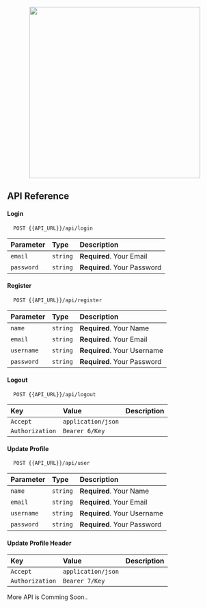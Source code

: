 <p align="center"><a href="https://github.com/daffahaidar/gamevor-backend/" target="_blank"><img src="https://user-images.githubusercontent.com/56962807/158961910-a434d6ce-1cf8-4944-b20f-3f3859087ea4.png" width="400"></a></p>

## API Reference

#### Login

```http
  POST {{API_URL}}/api/login
```

| Parameter  | Type     | Description                 |
| :--------- | :------- | :-------------------------- |
| `email`    | `string` | **Required**. Your Email    |
| `password` | `string` | **Required**. Your Password |

#### Register

```http
  POST {{API_URL}}/api/register
```

| Parameter  | Type     | Description                 |
| :--------- | :------- | :-------------------------- |
| `name`     | `string` | **Required**. Your Name     |
| `email`    | `string` | **Required**. Your Email    |
| `username` | `string` | **Required**. Your Username |
| `password` | `string` | **Required**. Your Password |

#### Logout

```http
  POST {{API_URL}}/api/logout
```

| Key             | Value              | Description |
| :-------------- | :----------------- | :---------- |
| `Accept`        | `application/json` |             |
| `Authorization` | `Bearer 6/Key`     |             |

#### Update Profile

```http
  POST {{API_URL}}/api/user
```

| Parameter  | Type     | Description                 |
| :--------- | :------- | :-------------------------- |
| `name`     | `string` | **Required**. Your Name     |
| `email`    | `string` | **Required**. Your Email    |
| `username` | `string` | **Required**. Your Username |
| `password` | `string` | **Required**. Your Password |

#### Update Profile Header

| Key             | Value              | Description |
| :-------------- | :----------------- | :---------- |
| `Accept`        | `application/json` |             |
| `Authorization` | `Bearer 7/Key`     |             |

More API is Comming Soon..
